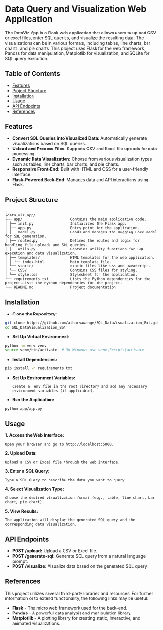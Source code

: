 # Data Query and Visualization Web Application

The DataViz App is a Flask web application that allows users to upload CSV or excel files, enter SQL queries, and visualize the resulting data. The visualizations can be in various formats, including tables, line charts, bar charts, and pie charts. This project uses Flask for the web framework, Pandas for data manipulation, Matplotlib for visualization, and SQLite for SQL query execution.

## Table of Contents
- [Features](#features)
- [Project Structure](#project-structure)
- [Installation](#installation)
- [Usage](#usage)
- [API Endpoints](#api-endpoints)
- [References](#references)

## Features
- **Convert SQL Queries into Visualized Data:** Automatically generate visualizations based on SQL queries.
- **Upload and Process Files:** Supports CSV and Excel file uploads for data processing.
- **Dynamic Data Visualization:** Choose from various visualization types such as tables, line charts, bar charts, and pie charts.
- **Responsive Front-End:** Built with HTML and CSS for a user-friendly interface.
- **Flask-Powered Back-End:** Manages data and API interactions using Flask.

## Project Structure
```plaintext
.
├data_viz_app/
├── app/                      Contains the main application code.
│ ├── init.py                 Initializes the Flask app.
│ ├── app.py                  Entry point for the application.
│ ├── model.py                Loads and manages the Hugging Face model for SQL generation.
│ ├── routes.py               Defines the routes and logic for handling file uploads and SQL queries.
│ ├── utils.py                Contains utility functions for SQL execution and data visualization.
│ ├── templates/              HTML templates for the web application.
│ │ └── index.html            Main template file.
│ └── static/                 Static files like CSS and JavaScript.
│ └── CSS/                    Contains CSS files for styling.
│ └── style.css               Stylesheet for the application.
└── requirements.txt          Lists the Python dependencies for the project.Lists the Python dependencies for the project.
└── README.md                 Project documentation
```
## Installation
- **Clone the Repository:**

```bash
git clone https://github.com/atharvawange/SQL_DataVisualization_Bot.git
cd SQL_DataVisualization_Bot
```
- **Set Up Virtual Environment:**

```bash
python -m venv venv
source venv/bin/activate  # On Windows use venv\Scripts\activate
```
- **Install Dependencies:**

```bash
pip install -r requirements.txt
```
- **Set Up Environment Variables:**

      Create a .env file in the root directory and add any necessary environment variables (if applicable).

- **Run the Application:**

```bash
python app/app.py
```

## Usage
**1. Access the Web Interface:**

    Open your browser and go to http://localhost:5000.

**2. Upload Data:**

    Upload a CSV or Excel file through the web interface.

**3. Enter a SQL Query:**

    Type a SQL Query to describe the data you want to query.

**4. Select Visualization Type:**

    Choose the desired visualization format (e.g., table, line chart, bar chart, pie chart).

**5. View Results:**

    The application will display the generated SQL query and the corresponding data visualization.

## API Endpoints
- **POST /upload:** Upload a CSV or Excel file.
- **POST /generate-sql:** Generate SQL query from a natural language prompt.
- **POST /visualize:** Visualize data based on the generated SQL query.

## References
This project utilizes several third-party libraries and resources. For further information or to extend functionality, the following links may be useful:
- **Flask** - The micro web framework used for the back-end.
- **Pandas** - A powerful data analysis and manipulation library.
- **Matplotlib** - A plotting library for creating static, interactive, and animated visualizations.
